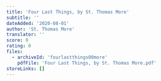```yaml
---
title: 'Four Last Things, by St. Thomas More'
subtitle: ''
dateAdded: '2020-08-01'
author: 'St. Thomas More'
translator: ''
score: 0
rating: 0
files:
  - archiveId: 'fourlastthings00more'
    pdfFile: 'Four Last Things, by St. Thomas More.pdf'
storeLinks: []
---
```


